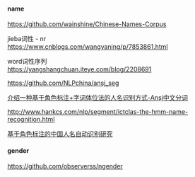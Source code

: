 #### name

https://github.com/wainshine/Chinese-Names-Corpus

jieba词性 - nr<br>https://www.cnblogs.com/wangyaning/p/7853861.html

word词性序列<br>https://yangshangchuan.iteye.com/blog/2208691



https://github.com/NLPchina/ansj_seg

[介绍一种基于角色标注+字词体位法的人名识别方式-Ansj中文分词](https://ansjsun.iteye.com/blog/1678483)



http://www.hankcs.com/nlp/segment/ictclas-the-hmm-name-recognition.html



[基于角色标注的中国人名自动识别研究](http://www.cqvip.com/Main/Detail.aspx?id=9017637)

#### gender

https://github.com/observerss/ngender





